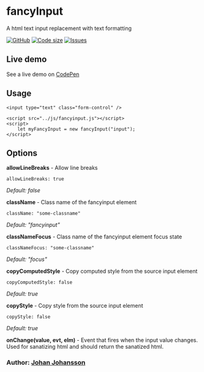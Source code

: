 # fancyInput

A html text input replacement with text formatting

[![GitHub](https://img.shields.io/github/license/mashape/apistatus.svg)](https://github.com/myspace-nu/fancyInput/blob/master/LICENSE)
[![Code size](https://img.shields.io/github/languages/code-size/myspace-nu/fancyInput)](https://github.com/myspace-nu/fancyInput)
[![Issues](https://img.shields.io/github/issues-raw/myspace-nu/fancyInput)](https://github.com/myspace-nu/fancyInput/issues)

## Live demo

See a live demo on [CodePen](https://codepen.io/myspace-nu/pen/vYVKgYO)

## Usage

	<input type="text" class="form-control" />

	<script src="../js/fancyinput.js"></script>
	<script>
		let myFancyInput = new fancyInput("input");
	</script>

## Options

**allowLineBreaks** - Allow line breaks

	allowLineBreaks: true

*Default: false*

**className** - Class name of the fancyinput element

	className: "some-classname"

*Default: "fancyinput"*

**classNameFocus** - Class name of the fancyinput element focus state

	classNameFocus: "some-classname"

*Default: "focus"*

**copyComputedStyle** - Copy computed style from the source input element

	copyComputedStyle: false

*Default: true*

**copyStyle** - Copy style from the source input element

	copyStyle: false

*Default: true*

**onChange(value, evt, elm)** - Event that fires when the input value changes. Used for sanatizing html and should return the sanatized html.

### Author: [Johan Johansson](https://github.com/myspace-nu)
